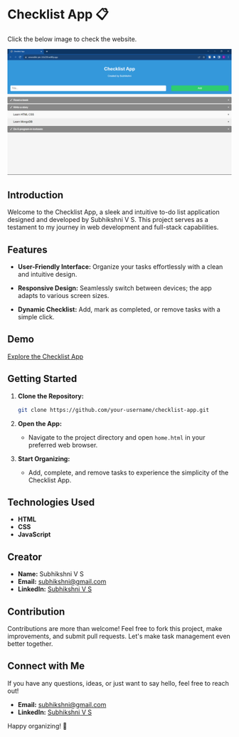 # Checklist App 📋

Click the below image to check the website.

[![Checklist App](https://github.com/Subhikshni/Checklist-Website/blob/main/Screenshot%20(91).png)](https://venerable-pie-2cb220.netlify.app/)



## Introduction

Welcome to the Checklist App, a sleek and intuitive to-do list application designed and developed by Subhikshni V S. This project serves as a testament to my journey in web development and full-stack capabilities.

## Features

- **User-Friendly Interface:** Organize your tasks effortlessly with a clean and intuitive design.
  
- **Responsive Design:** Seamlessly switch between devices; the app adapts to various screen sizes.

- **Dynamic Checklist:** Add, mark as completed, or remove tasks with a simple click.

## Demo

[Explore the Checklist App](link_to_live_demo)

## Getting Started

1. **Clone the Repository:**
   ```bash
   git clone https://github.com/your-username/checklist-app.git
   ```

2. **Open the App:**
   - Navigate to the project directory and open `home.html` in your preferred web browser.

3. **Start Organizing:**
   - Add, complete, and remove tasks to experience the simplicity of the Checklist App.

## Technologies Used

- **HTML**
- **CSS**
- **JavaScript**

## Creator

- **Name:** Subhikshni V S
- **Email:** subhikshni@gmail.com
- **LinkedIn:** [Subhikshni V S](https://www.linkedin.com/in/subhikshni-v-s-33b971227)

## Contribution

Contributions are more than welcome! Feel free to fork this project, make improvements, and submit pull requests. Let's make task management even better together.

## Connect with Me

If you have any questions, ideas, or just want to say hello, feel free to reach out!

- **Email:** subhikshni@gmail.com
- **LinkedIn:** [Subhikshni V S](https://www.linkedin.com/in/subhikshni-v-s-33b971227)

Happy organizing! 🚀
```
